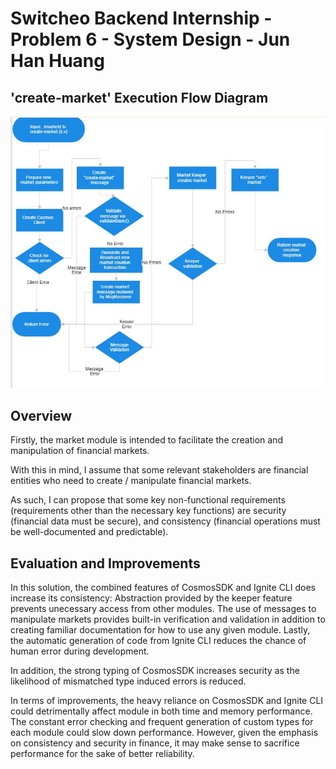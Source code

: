 # Switcheo Backend Internship - Problem 6 - System Design - Jun Han Huang
## 'create-market' Execution Flow Diagram
![Flowchart](flow.jpg)

## Overview

Firstly, the market module is intended to facilitate the creation and manipulation of financial markets. 

With this in mind, I assume that some relevant stakeholders are financial entities who need to create / manipulate financial markets. 

As such, I can propose that some key non-functional requirements (requirements other than the necessary key functions) are security (financial data must be secure), and consistency (financial operations must be well-documented and predictable).


## Evaluation and Improvements 

In this solution, the combined features of CosmosSDK and Ignite CLI does increase its consistency: Abstraction provided by the keeper feature prevents unecessary access from other modules. The use of messages to manipulate markets provides built-in verification and validation in addition to creating familiar documentation for how to use any given module. Lastly, the automatic generation of code from Ignite CLI reduces the chance of human error during development. 

In addition, the strong typing of CosmosSDK increases security as the likelihood of mismatched type induced errors is reduced. 

In terms of improvements, the heavy reliance on CosmosSDK and Ignite CLI could detrimentally affect module in both time and memory performance. The constant error checking and frequent generation of custom types for each module could slow down performance. However, given the emphasis on consistency and security in finance, it may make sense to sacrifice performance for the sake of better reliability.
